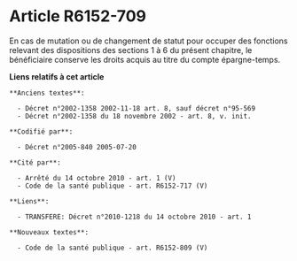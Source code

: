 # Article R6152-709

En cas de mutation ou de changement de statut pour occuper des fonctions relevant des dispositions des sections 1 à 6 du
présent chapitre, le bénéficiaire conserve les droits acquis au titre du compte épargne-temps.

**Liens relatifs à cet article**

	**Anciens textes**:

	  - Décret n°2002-1358 2002-11-18 art. 8, sauf décret n°95-569
	  - Décret n°2002-1358 du 18 novembre 2002 - art. 8, v. init.

	**Codifié par**:

	  - Décret n°2005-840 2005-07-20

	**Cité par**:

	  - Arrêté du 14 octobre 2010 - art. 1 (V)
	  - Code de la santé publique - art. R6152-717 (V)

	**Liens**:

	  - TRANSFERE: Décret n°2010-1218 du 14 octobre 2010 - art. 1

	**Nouveaux textes**:

	  - Code de la santé publique - art. R6152-809 (V)
